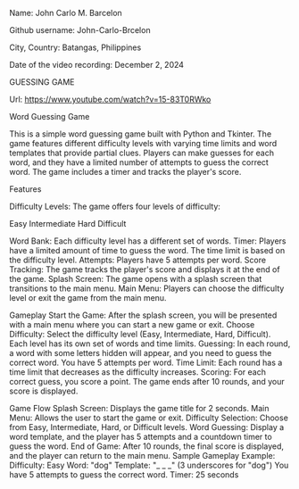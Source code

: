 Name: John Carlo M. Barcelon

Github username: John-Carlo-Brcelon

City, Country: Batangas, Philippines

Date of the video recording: December 2, 2024


GUESSING GAME

Url: https://www.youtube.com/watch?v=15-83T0RWko

Word Guessing Game

This is a simple word guessing game built with Python and Tkinter. The game features different difficulty levels with varying time limits and word templates that provide partial clues. Players can make guesses for each word, and they have a limited number of attempts to guess the correct word. The game includes a timer and tracks the player's score.

Features

Difficulty Levels: The game offers four levels of difficulty:

Easy
Intermediate
Hard
Difficult

Word Bank: Each difficulty level has a different set of words.
Timer: Players have a limited amount of time to guess the word. The time limit is based on the difficulty level.
Attempts: Players have 5 attempts per word.
Score Tracking: The game tracks the player's score and displays it at the end of the game.
Splash Screen: The game opens with a splash screen that transitions to the main menu.
Main Menu: Players can choose the difficulty level or exit the game from the main menu.

Gameplay
Start the Game: After the splash screen, you will be presented with a main menu where you can start a new game or exit.
Choose Difficulty: Select the difficulty level (Easy, Intermediate, Hard, Difficult). Each level has its own set of words and time limits.
Guessing: In each round, a word with some letters hidden will appear, and you need to guess the correct word. You have 5 attempts per word.
Time Limit: Each round has a time limit that decreases as the difficulty increases.
Scoring: For each correct guess, you score a point. The game ends after 10 rounds, and your score is displayed.

Game Flow
Splash Screen: Displays the game title for 2 seconds.
Main Menu: Allows the user to start the game or exit.
Difficulty Selection: Choose from Easy, Intermediate, Hard, or Difficult levels.
Word Guessing: Display a word template, and the player has 5 attempts and a countdown timer to guess the word.
End of Game: After 10 rounds, the final score is displayed, and the player can return to the main menu.
Sample Gameplay
Example:
Difficulty: Easy
Word: "dog"
Template: "_ _ _" (3 underscores for "dog")
You have 5 attempts to guess the correct word.
Timer: 25 seconds
